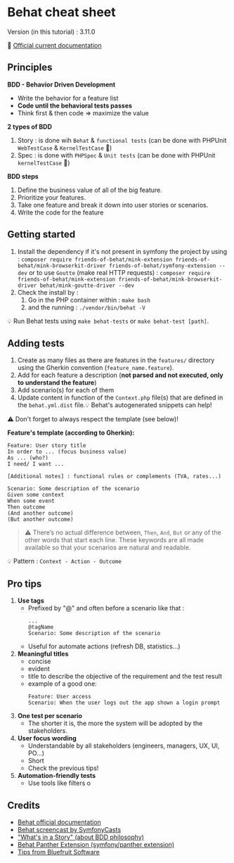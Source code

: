 Behat cheat sheet
===================

Version (in this tutorial) : 3.11.0

:link: [Official current documentation](https://behat.org/en/latest/guides.html)

Principles
----------
**BDD - Behavior Driven Development**
- Write the behavior for a feature list
- **Code until the behavioral tests passes**
- Think first & then code => maximize the value

**2 types of BDD**
1. Story : is done wih `Behat` & `functional tests` (can be done with PHPUnit `WebTestCase` & `KernelTestCase`  :tada:)
2. Spec : is done with `PHPSpec` & `Unit tests` (can be done with PHPUnit `kernelTestCase` :tada:)

**BDD steps**
1. Define the business value of all of the big feature.
2. Prioritize your features.
3. Take one feature and break it down into user stories or scenarios.
4. Write the code for the feature

Getting started
---------------
1. Install the dependency if it's not present in symfony the project by using : `composer require friends-of-behat/mink-extension friends-of-behat/mink-browserkit-driver friends-of-behat/symfony-extension --dev` 
   or to use `Goutte` (make real HTTP requests) :
   `composer require friends-of-behat/mink-extension friends-of-behat/mink-browserkit-driver behat/mink-goutte-driver --dev`
2. Check the install by : 
   1. Go in the PHP container within : `make bash`
   2. and the running : `./vendor/bin/behat -V`

:bulb: Run Behat tests using `make behat-tests` or `make behat-test [path]`.

Adding tests
------------
1. Create as many files as there are features in the `features/` directory using the Gherkin convention (`feature_name.feature`).
2. Add for each feature a description (**not parsed and not executed, only to understand the feature**)
3. Add scenario(s) for each of them
4. Update content in function of the `Context.php` file(s) that are defined in the `behat.yml.dist` file.:bulb: Behat's autogenerated snippets can help!

:warning: Don't forget to always respect the template (see below)!  

**Feature's template (according to Gherkin):**
```gherkin
Feature: User story title
In order to ... (focus business value)
As ... (who?)
I need/ I want ...

[Additional notes] : functional rules or complements (TVA, rates...)

Scenario: Some description of the scenario
Given some context
When some event
Then outcome
(And another outcome)
(But another outcome)
```
> :warning:  There’s no actual difference between, `Then`, `And`, `But` or any of the other words that start each line. These keywords are all made available so that your scenarios are natural and readable.

:bulb: Pattern : `Context - Action - Outcome`

Pro tips
--------
1. **Use tags**
   - Prefixed by "@" and often before a scenario like that :
      ```gherkin
      ...      
      @tagName
      Scenario: Some description of the scenario
      ```
   - Useful for automate actions (refresh DB, statistics...)
2. **Meaningful titles**
   - concise
   - evident
   - title to describe the objective of the requirement and the test result
   - example of a good one:
      ```gherkin
      Feature: User access
      Scenario: When the user logs out the app shown a login prompt
      ```
3. **One test per scenario**
   - The shorter it is, the more the system will be adopted by the stakeholders.
4. **User focus wording**
   - Understandable by all stakeholders (engineers, managers, UX, UI, PO...)
   - Short 
   - Check the previous tips!
5. **Automation-friendly tests**
   - Use tools like filters o 

Credits
-------
- [Behat official documentation](https://behat.org/en/latest/index.html)
- [Behat screencast by SymfonyCasts](https://symfonycasts.com/screencast/behat)
- ["What's in a Story" (about BDD philosophy)](https://dannorth.net/whats-in-a-story/)
- [Behat Panther Extension (symfony/panther extension)](https://github.com/robertfausk/behat-panther-extension)
- [Tips from Bluefruit Software](https://www.bluefruit.co.uk/quality/gherkin-bdd)